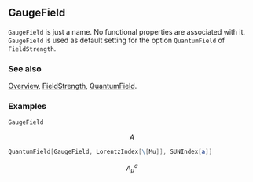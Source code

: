 ## GaugeField

`GaugeField` is just a name. No functional properties are associated with it. `GaugeField` is used as default setting for the option `QuantumField` of `FieldStrength`.

### See also

[Overview](Extra/FeynCalc.md), [FieldStrength](FieldStrength.md), [QuantumField](QuantumField.md).

### Examples

```mathematica
GaugeField
```

$$A$$

```mathematica
QuantumField[GaugeField, LorentzIndex[\[Mu]], SUNIndex[a]]
```

$$A_{\mu }^a$$